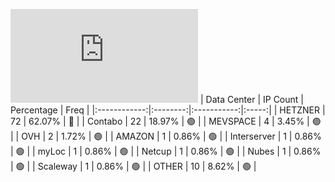 ![Diagramm](https://github.com/obajay/StateSync-snapshots/blob/main/Projects/Ojo/1/README.md)
| Data Center | IP Count | Percentage | Freq |
|:------------:|:--------:|:-----------:|:-----:|
| HETZNER | 72 | 62.07% | 🔴 |
| Contabo | 22 | 18.97% | 🟢 |
| MEVSPACE | 4 | 3.45% | 🟢 |
| OVH | 2 | 1.72% | 🟢 |
| AMAZON | 1 | 0.86% | 🟢 |
| Interserver | 1 | 0.86% | 🟢 |
| myLoc | 1 | 0.86% | 🟢 |
| Netcup | 1 | 0.86% | 🟢 |
| Nubes | 1 | 0.86% | 🟢 |
| Scaleway | 1 | 0.86% | 🟢 |
| OTHER | 10 | 8.62% | 🟢 |